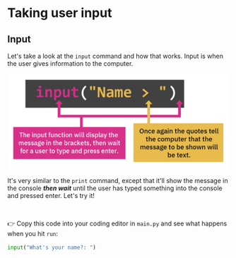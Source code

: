 # Taking user input

## Input 

Let's take a look at the `input` command and how that works. Input is when the user gives information to the computer.

![](resources/01-input.png)

It's very similar to the `print` command, except that it'll show the message in the console ***then wait*** until the user has typed something into the console and pressed enter. Let's try it!

&nbsp;

👉 Copy this code into your coding editor in `main.py` and see what happens when you hit `run`:


```python
input("What's your name?: ")
```
